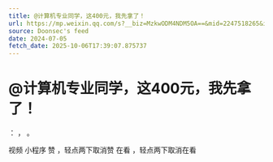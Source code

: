 ```yaml
---
title: @计算机专业同学，这400元，我先拿了！
url: https://mp.weixin.qq.com/s?__biz=MzkwODM4NDM5OA==&mid=2247518265&idx=1&sn=00ba470bb4ee0f247c707d8809144e4b
source: Doonsec's feed
date: 2024-07-05
fetch_date: 2025-10-06T17:39:07.875737
---
```


# @计算机专业同学，这400元，我先拿了！

：
，
。

视频
小程序
赞
，轻点两下取消赞
在看
，轻点两下取消在看
